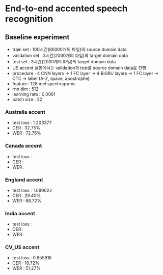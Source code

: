 # End-to-end accented speech recognition
## Baseline experiment
- train set : 100시간(80000개의 파일)의 source domain data  
- validation set : 3시간(2000개의 파일)의 target domain data  
- test set : 3시간(2000개의 파일)의 target domain data  
- US accent 실험에서는 validation과 test를 source domain data로 진행  
- procedure : 4 CNN layers -> 1 FC layer -> 4 BiGRU layers -> 1 FC layer -> CTC -> label (A-Z, space, apostrophe)  
- feature : 128 mel spectrograms  
- rnn dim : 512  
- learning rate : 0.0001  
- batch size : 32  

### Australia accent
- test loss : 1.203377
- CER : 32.75%
- WER : 72.75%

### Canada accent
- test loss : 
- CER : 
- WER : 

### England accent
- test loss : 1.089022  
- CER : 29.40%  
- WER : 68.72%  

### India accent
- test loss : 
- CER : 
- WER : 

### CV_US accent
- test loss : 0.655918
- CER : 18.72%
- WER : 51.27%